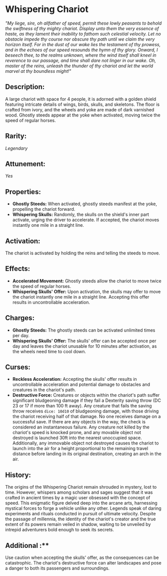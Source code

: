 # Whispering Chariot

*"My liege, sire, oh allfather of speed, permit these lowly peasants to behold the swiftness of thy mighty chariot. Display unto them the very essence of haste, as they lament their inability to fathom such celestial velocity. Let no obstacle impede thy course nor obscure thy path until we claim the very horizon itself. For in the dust of our wake lies the testament of thy prowess, and in the echoes of our speed resounds the hymn of thy glory. Onward, I beseech thee, to the realms unknown, where the wind itself shall kneel in reverence to our passage, and time shall dare not linger in our wake. Oh, master of the reins, unleash the thunder of thy chariot and let the world marvel at thy boundless might!"*

## Description:
A large chariot with space for 4 people, it is adorned with a golden shield featuring intricate details of wings, birds, skulls, and skeletons. The floor is crafted from ivory, and the wheels and yoke are made of dark varnished wood. Ghostly steeds appear at the yoke when activated, moving twice the speed of regular horses.

## Rarity:
*Legendary*

## Attunement:
*Yes*

## Properties:
- **Ghostly Steeds:** When activated, ghostly steeds manifest at the yoke, propelling the chariot forward.
- **Whispering Skulls:** Randomly, the skulls on the shield's inner part activate, urging the driver to accelerate. If accepted, the chariot moves instantly one mile in a straight line.

## Activation:
The chariot is activated by holding the reins and telling the steeds to move.


## Effects:
- **Accelerated Movement:** Ghostly steeds allow the chariot to move twice the speed of regular horses.
- **Whispering Skulls' Offer:** Upon activation, the skulls may offer to move the chariot instantly one mile in a straight line. Accepting this offer results in uncontrollable acceleration.

## Charges:
- **Ghostly Steeds:** The ghostly steeds can be activated unlimited times per day.
- **Whispering Skulls' Offer:** The skulls' offer can be accepted once per day and leaves the chariot unusable for 10 minutes after activation, as the wheels need time to cool down.

## Curses:
- **Reckless Acceleration:** Accepting the skulls' offer results in uncontrollable acceleration and potential damage to obstacles and creatures in the chariot's path.
- **Destructive Force:** Creatures or objects within the chariot's path suffer significant bludgeoning damage if they fail a Dexterity saving throw (DC 23 or 17 if more than 100 ft away). Any creature that fails the saving throw receives `dice: 10d10` of bludgeoning damage, with those driving the chariot receiving half of that damage. No one receives damage on a successful save. If there are any objects in the way, the check is considered an instantaneous failure. Any creature not killed by the chariot's speed is knocked prone, and any movable object not destroyed is launched 30ft into the nearest unoccupied space. Additionally, any immovable object not destroyed causes the chariot to launch into the air for a height proportional to the remaining travel distance before landing in its original destination, creating an arch in the air.

## History:
The origins of the Whispering Chariot remain shrouded in mystery, lost to time. However, whispers among scholars and sages suggest that it was crafted in ancient times by a magic user obsessed with the concept of speed. This enigmatic figure delved deep into the arcane arts, harnessing mystical forces to forge a vehicle unlike any other. Legends speak of daring experiments and rituals conducted in pursuit of ultimate velocity. Despite the passage of millennia, the identity of the chariot's creator and the true extent of its powers remain veiled in shadow, waiting to be unveiled by intrepid adventurers bold enough to seek its secrets.

## Additional :**
Use caution when accepting the skulls' offer, as the consequences can be catastrophic. The chariot's destructive force can alter landscapes and pose a danger to both its passengers and surroundings.
